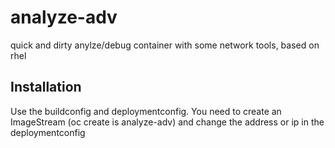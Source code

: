 # analyze-adv
quick and dirty anylze/debug container with some network tools, based on rhel

## Installation
Use the buildconfig and deploymentconfig. You need to create an ImageStream (oc create is analyze-adv) and change the address or ip in the deploymentconfig
